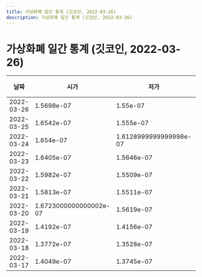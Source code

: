```yaml
---
title: 가상화폐 일간 통계 (깃코인, 2022-03-26)
description: 가상화폐 일간 통계 (깃코인, 2022-03-26)
---
```


가상화폐 일간 통계 (깃코인, 2022-03-26)
===

|날짜|시가|저가|고가|종가|비고|
|--|--|--|--|--|--|
|2022-03-26|1.5698e-07|1.55e-07|1.5862999999999999e-07|1.5772e-07|    |
|2022-03-25|1.6542e-07|1.555e-07|1.7655e-07|1.5709e-07|    |
|2022-03-24|1.654e-07|1.6128999999999998e-07|1.8974e-07|1.6700999999999998e-07|    |
|2022-03-23|1.6405e-07|1.5646e-07|1.7066999999999998e-07|1.6700999999999998e-07|    |
|2022-03-22|1.5982e-07|1.5509e-07|1.72e-07|1.6405e-07|    |
|2022-03-21|1.5813e-07|1.5511e-07|1.838e-07|1.5983e-07|    |
|2022-03-20|1.6723000000000002e-07|1.5619e-07|1.8546e-07|1.5739e-07|    |
|2022-03-19|1.4192e-07|1.4156e-07|1.8974e-07|1.6721999999999998e-07|    |
|2022-03-18|1.3772e-07|1.3528e-07|1.4416000000000002e-07|1.4374000000000002e-07|    |
|2022-03-17|1.4049e-07|1.3745e-07|1.4459999999999998e-07|1.3772e-07|    |
